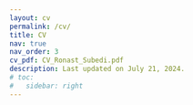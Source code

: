 ```yaml
---
layout: cv
permalink: /cv/
title: CV
nav: true
nav_order: 3
cv_pdf: CV_Ronast_Subedi.pdf
description: Last updated on July 21, 2024.
# toc:
#   sidebar: right
---
```

